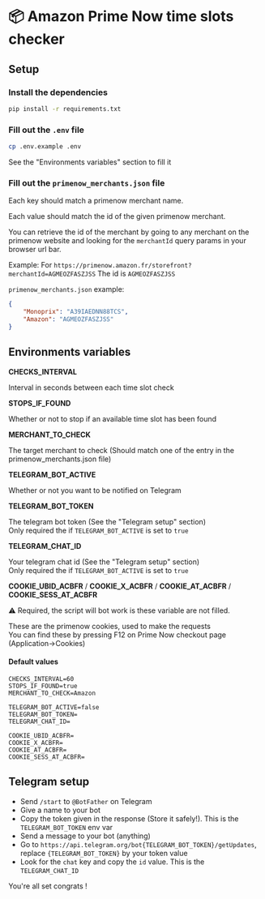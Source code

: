 # 📦 Amazon Prime Now time slots checker

## Setup

### Install the dependencies
```.bash
pip install -r requirements.txt
```

### Fill out the `.env` file
```.bash
cp .env.example .env
```

See the "Environments variables" section to fill it

### Fill out the `primenow_merchants.json` file

Each key should match a primenow merchant name.

Each value should match the id of the given primenow merchant.

You can retrieve the id of the merchant by going to any merchant on the primenow website and looking for the `merchantId` query params in your browser url bar.

Example:
For `https://primenow.amazon.fr/storefront?merchantId=AGMEOZFASZJSS` The id is `AGMEOZFASZJSS`


`primenow_merchants.json` example:
```.json
{
    "Monoprix": "A39IAEDNN88TCS",
    "Amazon": "AGMEOZFASZJSS"
}
```

## Environments variables
**CHECKS_INTERVAL**

Interval in seconds between each time slot check

**STOPS_IF_FOUND**

Whether or not to stop if an available time slot has been found

**MERCHANT_TO_CHECK**

The target merchant to check (Should match one of the entry in the primenow_merchants.json file)

**TELEGRAM_BOT_ACTIVE**

Whether or not you want to be notified on Telegram

**TELEGRAM_BOT_TOKEN**

The telegram bot token (See the "Telegram setup" section) <br>
Only required the if `TELEGRAM_BOT_ACTIVE` is set to `true`

**TELEGRAM_CHAT_ID**

Your telegram chat id (See the "Telegram setup" section) <br>
Only required the if `TELEGRAM_BOT_ACTIVE` is set to `true`

**COOKIE_UBID_ACBFR** / 
**COOKIE_X_ACBFR** / 
**COOKIE_AT_ACBFR** /
**COOKIE_SESS_AT_ACBFR**

:warning: Required, the script will bot work is these variable are not filled. <br>

These are the primenow cookies, used to make the requests <br>
You can find these by pressing F12 on Prime Now checkout page (Application->Cookies)

#### Default values
```.env
CHECKS_INTERVAL=60
STOPS_IF_FOUND=true
MERCHANT_TO_CHECK=Amazon

TELEGRAM_BOT_ACTIVE=false
TELEGRAM_BOT_TOKEN=
TELEGRAM_CHAT_ID=

COOKIE_UBID_ACBFR=
COOKIE_X_ACBFR=
COOKIE_AT_ACBFR=
COOKIE_SESS_AT_ACBFR=
```

## Telegram setup

- Send `/start` to `@BotFather` on Telegram
- Give a name to your bot
- Copy the token given in the response (Store it safely!). This is the `TELEGRAM_BOT_TOKEN` env var
- Send a message to your bot (anything)
- Go to `https://api.telegram.org/bot{TELEGRAM_BOT_TOKEN}/getUpdates`, replace `{TELEGRAM_BOT_TOKEN}` by your token value
- Look for the `chat` key and copy the `id` value. This is the `TELEGRAM_CHAT_ID`

You're all set congrats !



